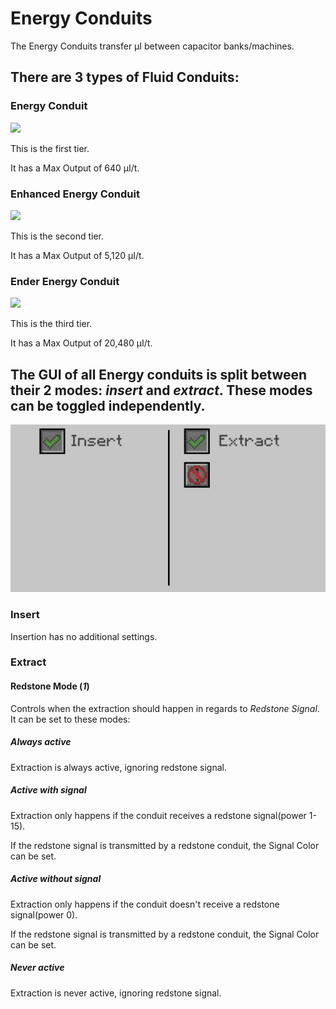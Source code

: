 # Energy Conduits

The Energy Conduits transfer µI between capacitor banks/machines.

## There are 3 types of Fluid Conduits:

### Energy Conduit
![](http://loenwind.info/eio/Energy_Conduit.png)

This is the first tier.

It has a Max Output of 640 µI/t.

### Enhanced Energy Conduit
![](http://loenwind.info/eio/Enhanced_Energy_Conduit.png)

This is the second tier.

It has a Max Output of 5,120 µI/t.

### Ender Energy Conduit
![](http://loenwind.info/eio/Ender_Energy_Conduit.png)

This is the third tier.

It has a Max Output of 20,480 µI/t.

## The GUI of all Energy conduits is split between their 2 modes: *insert* and *extract*. These modes can be toggled independently.
![Energy Conduit GUI](https://github.com/paul-soporan/enderio-wiki/blob/master/images/GUIs/Energy-Conduit-GUI.png)

### Insert

Insertion has no additional settings.

### Extract

#### Redstone Mode (*1*)

Controls when the extraction should happen in regards to *Redstone Signal*. It can be set to these modes:

##### Always active
Extraction is always active, ignoring redstone signal.

##### Active with signal
Extraction only happens if the conduit receives a redstone signal(power 1-15).

If the redstone signal is transmitted by a redstone conduit, the Signal Color can be set.

##### Active without signal
Extraction only happens if the conduit doesn't receive a redstone signal(power 0).

If the redstone signal is transmitted by a redstone conduit, the Signal Color can be set.

##### Never active
Extraction is never active, ignoring redstone signal.

